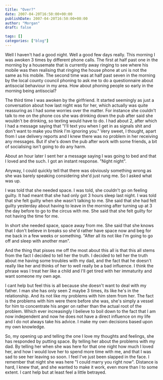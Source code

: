 ```yaml
---
title: "Over?"
date: 2007-04-20T16:50:00+00:00
publishDate: 2007-04-20T16:50:00+00:00
author: "Morgan"
draft: false

tags: []
categories: ["blog"]
---
```


Well I haven't had a good night. Well a good few days really. This morning I was awoken 3 times by different phone calls. The first at half past one in the morning by a housemate that is currently away ringing to see where his mobile was then realising that ringing the house phone at uni is not the same as his mobile. The second time was at half past seven in the morning by the local county council phoning to ask me to do a questionnaire about anti­social behaviour in my area. How about phoning people so early in the morning being anti­social?

The third time I was awoken by the girlfriend. It started seemingly as just a conversation about how last night was for her, which actually was quite reassuring as I had some worries over the matter. For instance she couldn't talk to me on the phone cos she was drinking down the pub after said she wouldn't be drinking, so texting would have to do. I had about 2, after which I had a message saying that "I'll text you when I get in as signals shit and don't want to make you think I'm ignoring you." Very sweet, I thought, apart from I use delivery reports and I knew there was no problem in her receiving any messages. But if she's down the pub after work with some friends, a bit of socialising isn't going to do any harm.

About an hour later I sent her a message saying I was going to bed and that I loved and the such. I got an instant response. "Night night".

Anyway, I could quickly tell that there was obviously something wrong as she was barely speaking considering she'd just rung me. So I asked what was up.

I was told that she needed space. I was told, she couldn't go on feeling guilty. It had meant that she had only got 3 hours sleep last night. I was told that she felt guilty when she wasn't talking to me. She said that she had felt guilty yesterday about having to leave in the morning after turning up at 3 the day before to go to the circus with me. She said that she felt guilty for not having the time for me.

In short she needed space, space away from me. She said that she knows that I don't believe in breaks so she'd rather have space now and beg for me back in a few weeks or something. "After all its not like I'm going to go off and sleep with another man".

And the thing that pisses me off the most about this all is that this all stems from the fact I decided to tell her the truth. I decided to tell her the truth about me having some troubles with my dad, and the fact that he doesn't really like her and thinks of her to well really be a bad influence. I think the phrase was I treat her like a child and I'll get tired with her immaturity and want someone my own age.

I cant help but feel this is all because she doesn't want to deal with my father. I man she has only seen 2 maybe 3 times, its like he's in the relationship. And its not like my problems with him stem from her. The fact is the problems with him were there before she was, she's simply a vessel for him to concentrate his anger on rather than the actual root of the problem. Which ever increasingly I believe to boil down to the fact that I am now independent and now he does not have a direct influence on my life and I do not always take his advice. I make my own decisions based upon my own knowledge.

So, my opening up and telling the one I love my thoughts and feelings, she has responded by putting space. By telling her about the problems with my dad. By telling her when she was here for that one night how much I loved her, and how I would love her to spend more time with me, and that I was sad to see her leaving so soon. I feel I've just been slapped in the face. I remember that night she was here "I could marry you right now". Distance is hard, I knew that, and she wanted to make it work, even more than I to some extent. I cant help but at least feel a little betrayed.
